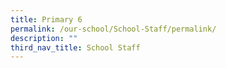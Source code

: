 ```yaml
---
title: Primary 6
permalink: /our-school/School-Staff/permalink/
description: ""
third_nav_title: School Staff
---
```

